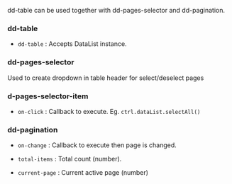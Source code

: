 dd-table can be used together with dd-pages-selector and dd-pagination.

### dd-table ###
 * `dd-table`
 	:
 	Accepts DataList instance.

### dd-pages-selector ###
Used to create dropdown in table header for select/deselect pages

### d-pages-selector-item ###
 * `on-click`
 	:
 	Callback to execute. Eg. `ctrl.dataList.selectAll()`

### dd-pagination ###
 * `on-change`
 	:
 	Callback to execute then page is changed.

 * `total-items`
 	:
	 Total count (number).

 * `current-page`
 	:
 	Current active page (number)
